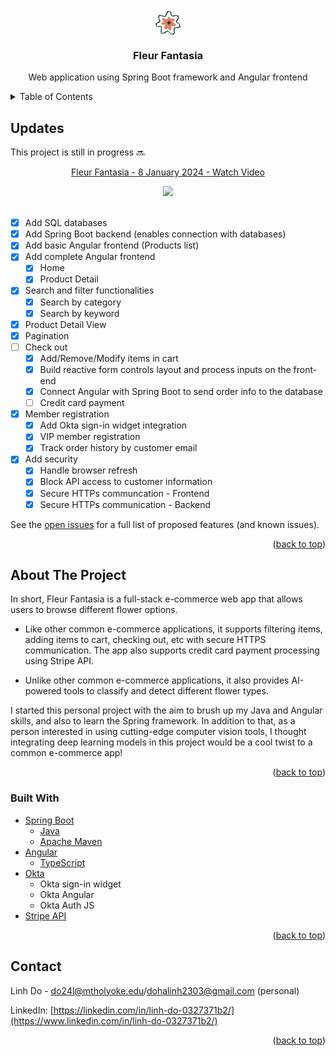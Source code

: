 <div id="top"></div>

<!-- PROJECT SHIELDS -->
<!--
*** I'm using markdown "reference style" links for readability.
*** Reference links are enclosed in brackets [ ] instead of parentheses ( ).
*** See the bottom of this document for the declaration of the reference variables
*** for contributors-url, forks-url, etc. This is an optional, concise syntax you may use.
*** https://www.markdownguide.org/basic-syntax/#reference-style-links
-->


<!-- PROJECT LOGO -->
<br />
<div align="center">
<img align="center" src="03-frontend/angular-ecommerce/src/assets/images/fleur-icon.png" height="40px">
<br />
<h3 align="center">Fleur Fantasia</h3>

  <p align="center">
    Web application using Spring Boot framework and Angular frontend
  </p>
</div>

<!-- TABLE OF CONTENTS -->
<details>
  <summary>Table of Contents</summary>
  <ol>
    <li>
      <a href="#updates">Updates</a>
    </li>
    <li>
      <a href="#about-the-project">About The Project</a>
      <ul>
        <li><a href="#built-with">Built With</a></li>
      </ul>
    </li>
    <li><a href="#contact">Contact</a></li>
  </ol>
</details>

<!-- UPDATES -->
## Updates 

This project is still in progress 🔜 

<div style = "text-align: center">
    <a href="https://www.loom.com/share/98a46a326c3f4ed7b70c4d1a96daa6fb">
      <p>Fleur Fantasia - 8 January 2024 - Watch Video</p>
    </a>
    <a href="https://www.loom.com/share/98a46a326c3f4ed7b70c4d1a96daa6fb">
      <img style="max-width:300px;" src="https://cdn.loom.com/sessions/thumbnails/98a46a326c3f4ed7b70c4d1a96daa6fb-with-play.gif">
    </a>
  </div>

<br>

- [x] Add SQL databases 
- [x] Add Spring Boot backend (enables connection with databases)
- [x] Add basic Angular frontend (Products list)
- [x] Add complete Angular frontend
    - [x] Home
    - [x] Product Detail
- [x] Search and filter functionalities
    - [x] Search by category
    - [x] Search by keyword
- [x] Product Detail View
- [x] Pagination
- [ ] Check out
    - [x] Add/Remove/Modify items in cart
    - [x] Build reactive form controls layout and process inputs on the front-end
    - [x] Connect Angular with Spring Boot to send order info to the database
    - [ ] Credit card payment
- [x] Member registration
    - [x] Add Okta sign-in widget integration
    - [x] VIP member registration
    - [x] Track order history by customer email
- [x] Add security
    - [x] Handle browser refresh
    - [x] Block API access to customer information
    - [x] Secure HTTPs communcation - Frontend
    - [x] Secure HTTPs communication - Backend

See the [open issues](https://github.com/LynnHaDo/Fleur-Fantasia/issues) for a full list of proposed features (and known issues).

<p align="right">(<a href="#top">back to top</a>)</p>

<!-- ABOUT THE PROJECT -->
## About The Project

In short, Fleur Fantasia is a full-stack e-commerce web app that allows users to browse different flower options. 

- Like other common e-commerce applications, it supports filtering items, adding items to cart, checking out, etc with secure HTTPS communication. The app also supports credit card payment processing using Stripe API. 

- Unlike other common e-commerce applications, it also provides AI-powered tools to classify and detect different flower types. 

I started this personal project with the aim to brush up my Java and Angular skills, and also to learn the Spring framework. In addition to that, as a person interested in using cutting-edge computer vision tools, I thought integrating deep learning models in this project would be a cool twist to a common e-commerce app! 

<p align="right">(<a href="#top">back to top</a>)</p>


### Built With

* [Spring Boot](https://spring.io/projects/spring-boot)
    * [Java](https://docs.oracle.com/en/java/)
    * [Apache Maven](https://maven.apache.org/)
* [Angular](https://angular.io/)
    * [TypeScript](https://www.typescriptlang.org/)
* [Okta](https://developer.okta.com/code/angular/)
    * Okta sign-in widget
    * Okta Angular
    * Okta Auth JS
* [Stripe API](https://stripe.com/docs/api)

<p align="right">(<a href="#top">back to top</a>)</p>

<!-- CONTACT -->
## Contact

Linh Do - do24l@mtholyoke.edu/dohalinh2303@gmail.com (personal)

LinkedIn: [https://linkedin.com/in/linh-do-0327371b2/](https://www.linkedin.com/in/linh-do-0327371b2/)

<p align="right">(<a href="#top">back to top</a>)</p>

